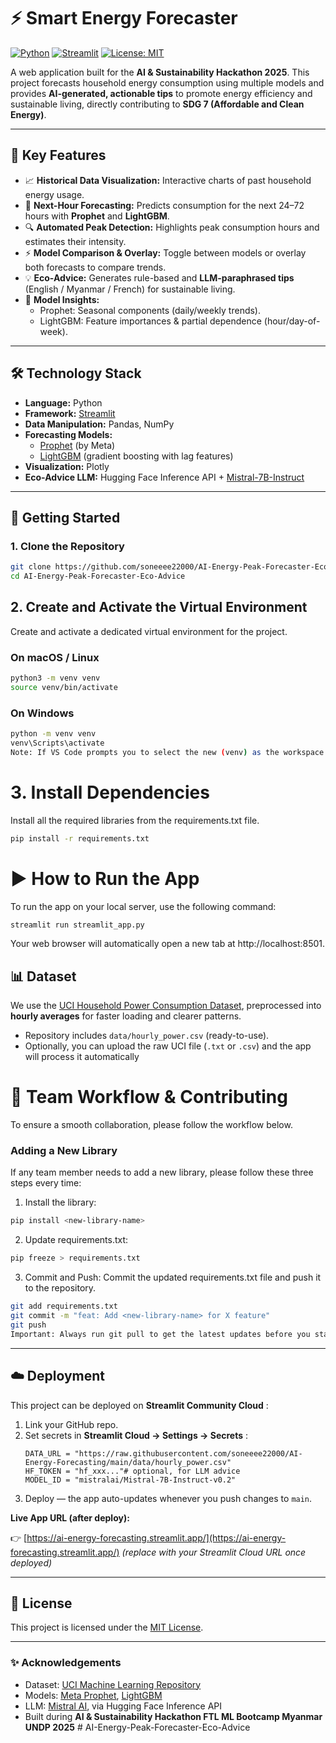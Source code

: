 # ⚡ Smart Energy Forecaster

[![Python](https://img.shields.io/badge/Python-3.9%2B-blue.svg)](https://www.python.org/downloads/)
[![Streamlit](https://img.shields.io/badge/Streamlit-1.25%2B-FF4B4B)](https://streamlit.io)
[![License: MIT](https://img.shields.io/badge/License-MIT-yellow.svg)](https://opensource.org/licenses/MIT)

A web application built for the **AI & Sustainability Hackathon 2025**.
This project forecasts household energy consumption using multiple models and provides **AI-generated, actionable tips** to promote energy efficiency and sustainable living, directly contributing to **SDG 7 (Affordable and Clean Energy)**.

---

## 🎯 Key Features

- 📈 **Historical Data Visualization:** Interactive charts of past household energy usage.
- 🔮 **Next-Hour Forecasting:** Predicts consumption for the next 24–72 hours with **Prophet** and **LightGBM**.
- 🔍 **Automated Peak Detection:** Highlights peak consumption hours and estimates their intensity.
- ⚡ **Model Comparison & Overlay:** Toggle between models or overlay both forecasts to compare trends.
- 💡 **Eco-Advice:** Generates rule-based and **LLM-paraphrased tips** (English / Myanmar / French) for sustainable living.
- 🔬 **Model Insights:**
  - Prophet: Seasonal components (daily/weekly trends).
  - LightGBM: Feature importances & partial dependence (hour/day-of-week).

---

## 🛠 Technology Stack

- **Language:** Python
- **Framework:** [Streamlit](https://streamlit.io)
- **Data Manipulation:** Pandas, NumPy
- **Forecasting Models:**
  - [Prophet](https://facebook.github.io/prophet/) (by Meta)
  - [LightGBM](https://lightgbm.readthedocs.io/) (gradient boosting with lag features)
- **Visualization:** Plotly
- **Eco-Advice LLM:** Hugging Face Inference API + [Mistral-7B-Instruct](https://huggingface.co/mistralai/Mistral-7B-Instruct-v0.2)

---

## 🚀 Getting Started

### 1. Clone the Repository

```bash
git clone https://github.com/soneeee22000/AI-Energy-Peak-Forecaster-Eco-Advice.git
cd AI-Energy-Peak-Forecaster-Eco-Advice
```

## 2. Create and Activate the Virtual Environment

Create and activate a dedicated virtual environment for the project.

### On macOS / Linux

```Bash
python3 -m venv venv
source venv/bin/activate
```

### On Windows

```bash
python -m venv venv
venv\Scripts\activate
Note: If VS Code prompts you to select the new (venv) as the workspace interpreter, choose "Yes".
```

# 3. Install Dependencies

Install all the required libraries from the requirements.txt file.

```Bash
pip install -r requirements.txt
```

# ▶️ How to Run the App

To run the app on your local server, use the following command:

```Bash
streamlit run streamlit_app.py
```

Your web browser will automatically open a new tab at http://localhost:8501.

## 📊 Dataset

We use the [UCI Household Power Consumption Dataset](), preprocessed into **hourly averages** for faster loading and clearer patterns.

* Repository includes `data/hourly_power.csv` (ready-to-use).
* Optionally, you can upload the raw UCI file (`.txt` or `.csv`) and the app will process it automatically

# 🤝 Team Workflow & Contributing

To ensure a smooth collaboration, please follow the workflow below.

### Adding a New Library

If any team member needs to add a new library, please follow these three steps every time:

1. Install the library:

```Bash
pip install <new-library-name>
```

2. Update requirements.txt:

```Bash
pip freeze > requirements.txt
```

3. Commit and Push: Commit the updated requirements.txt file and push it to the repository.

```Bash
git add requirements.txt
git commit -m "feat: Add <new-library-name> for X feature"
git push
Important: Always run git pull to get the latest updates before you start working.
```

---

## ☁️ Deployment

This project can be deployed on  **Streamlit Community Cloud** :

1. Link your GitHub repo.
2. Set secrets in  **Streamlit Cloud → Settings → Secrets** :
   <pre class="overflow-visible!" data-start="3716" data-end="3948"><div class="contain-inline-size rounded-2xl relative bg-token-sidebar-surface-primary"><div class="sticky top-9"><div class="absolute end-0 bottom-0 flex h-9 items-center pe-2"><div class="bg-token-bg-elevated-secondary text-token-text-secondary flex items-center gap-4 rounded-sm px-2 font-sans text-xs"></div></div></div><div class="overflow-y-auto p-4" dir="ltr"><code class="whitespace-pre! language-toml"><span><span>DATA_URL</span><span> = </span><span>"https://raw.githubusercontent.com/soneeee22000/AI-Energy-Forecasting/main/data/hourly_power.csv"</span><span>
   </span><span>HF_TOKEN</span><span> = </span><span>"hf_xxx..."</span><span></span><span># optional, for LLM advice</span><span>
   </span><span>MODEL_ID</span><span> = </span><span>"mistralai/Mistral-7B-Instruct-v0.2"</span><span>
   </span></span></code></div></div></pre>
3. Deploy — the app auto-updates whenever you push changes to `main`.

**Live App URL (after deploy):**

👉 [https://ai-energy-forecasting.streamlit.app/](https://ai-energy-forecasting.streamlit.app/) *(replace with your Streamlit Cloud URL once deployed)*

---

## 📜 License

This project is licensed under the [MIT License](LICENSE).

---

### ✨ Acknowledgements

* Dataset: [UCI Machine Learning Repository]()
* Models: [Meta Prophet](), [LightGBM](https://github.com/microsoft/LightGBM)
* LLM: [Mistral AI](), via Hugging Face Inference API
* Built during **AI & Sustainability Hackathon FTL ML Bootcamp Myanmar UNDP 2025**
#   A I - E n e r g y - P e a k - F o r e c a s t e r - E c o - A d v i c e 
 
 
